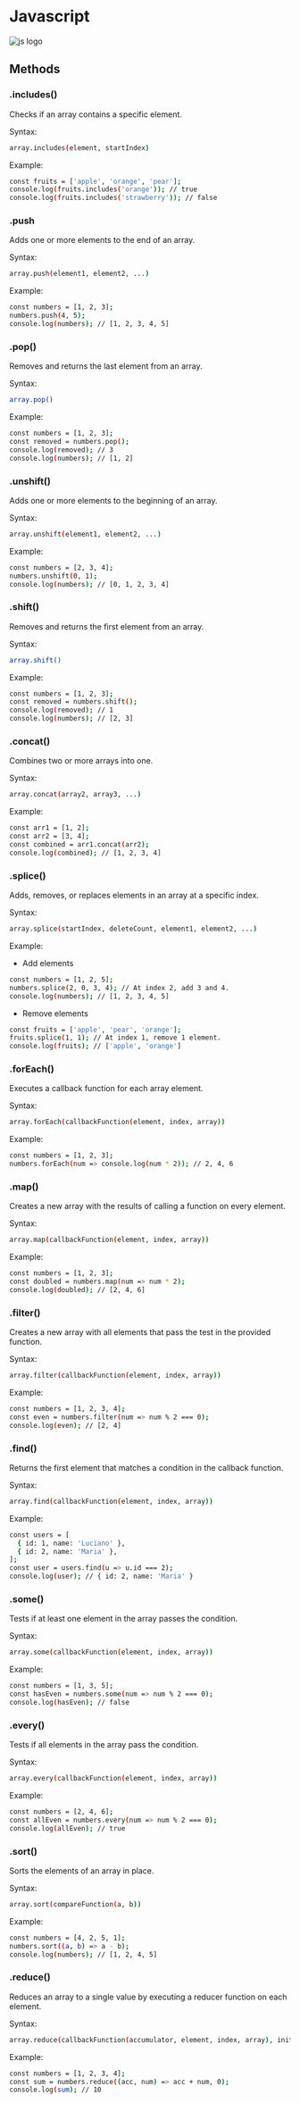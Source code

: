 # Javascript

![js logo](https://imgs.search.brave.com/FR7MuA8olc09dBXxVLfdhq_B-oIO_adj1UsYi8JKcLQ/rs:fit:860:0:0:0/g:ce/aHR0cHM6Ly9jZG4u/d29ybGR2ZWN0b3Js/b2dvLmNvbS9sb2dv/cy9sb2dvLWphdmFz/Y3JpcHQuc3Zn)

## Methods

### .includes()

Checks if an array contains a specific element.

Syntax:

```sh
array.includes(element, startIndex)
```

Example:

```sh
const fruits = ['apple', 'orange', 'pear'];
console.log(fruits.includes('orange')); // true
console.log(fruits.includes('strawberry')); // false
```

### .push

Adds one or more elements to the end of an array.

Syntax:

```sh
array.push(element1, element2, ...)
```

Example:

```sh
const numbers = [1, 2, 3];
numbers.push(4, 5);
console.log(numbers); // [1, 2, 3, 4, 5]
```

### .pop()

Removes and returns the last element from an array.

Syntax:

```sh
array.pop()
```

Example:

```sh
const numbers = [1, 2, 3];
const removed = numbers.pop();
console.log(removed); // 3
console.log(numbers); // [1, 2]
```

### .unshift()

Adds one or more elements to the beginning of an array.

Syntax:

```sh
array.unshift(element1, element2, ...)
```

Example:

```sh
const numbers = [2, 3, 4];
numbers.unshift(0, 1);
console.log(numbers); // [0, 1, 2, 3, 4]
```

### .shift()

Removes and returns the first element from an array.

Syntax:

```sh
array.shift()
```

Example:

```sh
const numbers = [1, 2, 3];
const removed = numbers.shift();
console.log(removed); // 1
console.log(numbers); // [2, 3]
```

### .concat()

Combines two or more arrays into one.

Syntax:

```sh
array.concat(array2, array3, ...)
```

Example:

```sh
const arr1 = [1, 2];
const arr2 = [3, 4];
const combined = arr1.concat(arr2);
console.log(combined); // [1, 2, 3, 4]
```

### .splice()

Adds, removes, or replaces elements in an array at a specific index.

Syntax:

```sh
array.splice(startIndex, deleteCount, element1, element2, ...)
```

Example:

- Add elements

```sh
const numbers = [1, 2, 5];
numbers.splice(2, 0, 3, 4); // At index 2, add 3 and 4.
console.log(numbers); // [1, 2, 3, 4, 5]
```

- Remove elements

```sh
const fruits = ['apple', 'pear', 'orange'];
fruits.splice(1, 1); // At index 1, remove 1 element.
console.log(fruits); // ['apple', 'orange']
```

### .forEach()

Executes a callback function for each array element.

Syntax:

```sh
array.forEach(callbackFunction(element, index, array))
```

Example:

```sh
const numbers = [1, 2, 3];
numbers.forEach(num => console.log(num * 2)); // 2, 4, 6
```

### .map()

Creates a new array with the results of calling a function on every element.

Syntax:

```sh
array.map(callbackFunction(element, index, array))
```

Example:

```sh
const numbers = [1, 2, 3];
const doubled = numbers.map(num => num * 2);
console.log(doubled); // [2, 4, 6]
```

### .filter()

Creates a new array with all elements that pass the test in the provided function.

Syntax:

```sh
array.filter(callbackFunction(element, index, array))
```

Example:

```sh
const numbers = [1, 2, 3, 4];
const even = numbers.filter(num => num % 2 === 0);
console.log(even); // [2, 4]
```

### .find()

Returns the first element that matches a condition in the callback function.

Syntax:

```sh
array.find(callbackFunction(element, index, array))
```

Example:

```sh
const users = [
  { id: 1, name: 'Luciano' },
  { id: 2, name: 'Maria' },
];
const user = users.find(u => u.id === 2);
console.log(user); // { id: 2, name: 'Maria' }
```

### .some()

Tests if at least one element in the array passes the condition.

Syntax:

```sh
array.some(callbackFunction(element, index, array))
```

Example:

```sh
const numbers = [1, 3, 5];
const hasEven = numbers.some(num => num % 2 === 0);
console.log(hasEven); // false
```

### .every()

Tests if all elements in the array pass the condition.

Syntax:

```sh
array.every(callbackFunction(element, index, array))
```

Example:

```sh
const numbers = [2, 4, 6];
const allEven = numbers.every(num => num % 2 === 0);
console.log(allEven); // true
```

### .sort()

Sorts the elements of an array in place.

Syntax:

```sh
array.sort(compareFunction(a, b))
```

Example:

```sh
const numbers = [4, 2, 5, 1];
numbers.sort((a, b) => a - b);
console.log(numbers); // [1, 2, 4, 5]
```

### .reduce()

Reduces an array to a single value by executing a reducer function on each element.

Syntax:

```sh
array.reduce(callbackFunction(accumulator, element, index, array), initialValue)
```

Example:

```sh
const numbers = [1, 2, 3, 4];
const sum = numbers.reduce((acc, num) => acc + num, 0);
console.log(sum); // 10
```


